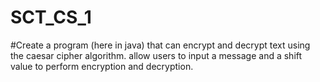 # SCT_CS_1
#Create a program (here in java) that can encrypt and decrypt text using the caesar cipher algorithm. allow users to input a message and a shift value to perform encryption and decryption.
